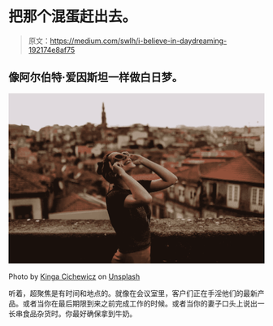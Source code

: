 # 把那个混蛋赶出去。

> 原文：<https://medium.com/swlh/i-believe-in-daydreaming-192174e8af75>

## 像阿尔伯特·爱因斯坦一样做白日梦。

![](img/bef5106ab6608880cfc7f1c8c888d024.png)

Photo by [Kinga Cichewicz](https://unsplash.com/photos/bF0qoFaYbys?utm_source=unsplash&utm_medium=referral&utm_content=creditCopyText) on [Unsplash](https://unsplash.com/search/photos/dreamy?utm_source=unsplash&utm_medium=referral&utm_content=creditCopyText)

听着，超聚焦是有时间和地点的。就像在会议室里，客户们正在手淫他们的最新产品。或者当你在最后期限到来之前完成工作的时候。或者当你的妻子口头上说出一长串食品杂货时。你最好确保拿到牛奶。